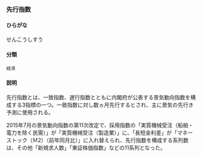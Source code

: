 <div style="display:none;">

## [あ行](securities-terms?id=あ行)
## [か行](securities-terms?id=か行)
## [さ行](securities-terms?id=さ行)

</div>

### 先行指数

#### ひらがな

せんこうしすう

#### 分類

`経済`

#### 説明

先行指数とは、一致指数、遅行指数とともに内閣府が公表する景気動向指数を構成する3指標の一つ。一致指数に対し数ヵ月先行するとされ、主に景気の先行き予測に使用される。
 
2015年7月の景気動向指数の第11次改定で、採用指数の「実質機械受注（船舶・電力を除く民需）」が「実質機械受注（製造業）」に、「長短金利差」が「マネーストック（Ｍ2）（前年同月比）」に入れ替えられ、先行指数を構成する系列数は、その他「新規求人数」「東証株価指数」などの11系列となった。

<div style="display:none;">

## [た行](securities-terms?id=た行)
## [な行](securities-terms?id=な行)
## [は行](securities-terms?id=は行)
## [ま行](securities-terms?id=ま行)
## [や行](securities-terms?id=や行)
## [ら行](securities-terms?id=ら行)
## [わ行](securities-terms?id=わ行)
## [英数字・記号](securities-terms?id=英数字・記号)

</div>


